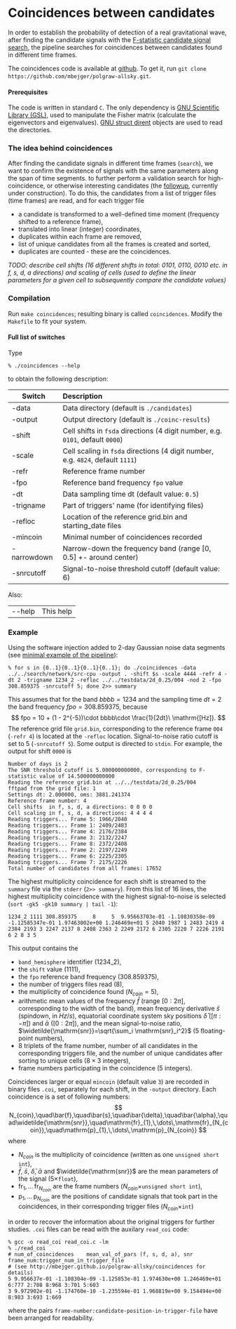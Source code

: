 # Coincidences between candidates 

In order to establish the probability of detection of a real gravitational wave, after finding the candidate signals with the [F-statistic candidate signal search](../polgraw-allsky/candidate_search/), the pipeline searches for coincidences between candidates found in different time frames. 

The coincidences code is available at [github](https://github.com/mbejger/polgraw-allsky/tree/master). To get it, run `git clone https://github.com/mbejger/polgraw-allsky.git`.

#### Prerequisites 

The code is written in standard `C`. The only dependency is [GNU Scientific Library (GSL)](http://www.gnu.org/software/gsl/), used to manipulate the Fisher matrix (calculate the eigenvectors and eigenvalues). [GNU struct dirent](http://www.gnu.org/software/libc/manual/html_node/Accessing-Directories.html#Accessing-Directories) objects are used to read the directories. 
 
### The idea behind coincidences 

After finding the candidate signals in different time frames (`search`), we want to confirm the existence of signals with the same parameters along the span of time segments. to further perform a validation search for high-coincidence, or otherwise interesting candidates (the [followup](https://github.com/mbejger/polgraw-allsky/tree/master/followup), currently under construction). To do this, the candidates from a list of trigger files (time frames) are read, and for each trigger file

* a candidate is transformed to a well-defined time moment (frequency shifted to a reference frame), 
* translated into linear (integer) coordinates, 
* duplicates within each frame are removed, 
* list of unique candidates from all the frames is created and sorted, 
* duplicates are counted - these are the coincidences. 

*TODO: describe cell shifts (16 different shifts in total: 0101, 0110, 0010 etc. in f, s, d, a directions) and scaling of cells (used to define the linear parameters for a given cell to subsequently compare the candidate values)* 

### Compilation

Run `make coincidences`; resulting binary is called `coincidences`. Modify the `Makefile` to fit your system.

#### Full list of switches 
Type 
```
% ./coincidences --help 
```
to obtain the following description: 

| Switch          | Description       |
|-----------------|:------------------|
|-data            | Data directory (default is `./candidates`)
|-output          | Output directory (default is `./coinc-results`)
|-shift           | Cell shifts in `fsda` directions (4 digit number, e.g. `0101`, default `0000`)
|-scale           | Cell scaling in `fsda` directions (4 digit number, e.g. `4824`, default `1111`)
|-refr            | Reference frame number
|-fpo             | Reference band frequency `fpo` value
|-dt              | Data sampling time dt (default value: `0.5`)
|-trigname        | Part of triggers' name (for identifying files)
|-refloc          | Location of the reference grid.bin and starting_date files
|-mincoin         | Minimal number of coincidences recorded
|-narrowdown      | Narrow-down the frequency band (range [0, 0.5] +- around center)
|-snrcutoff       | Signal-to-noise threshold cutoff (default value: 6)

Also:

|                 |             | 
|-----------------|:------------|
| --help          |This help    |


### Example 

Using the software injection added to 2-day Gaussian noise data segments (see [minimal example of the pipeline](../pipeline_script)):
```
% for s in {0..1}{0..1}{0..1}{0..1}; do ./coincidences -data ../../search/network/src-cpu -output . -shift $s -scale 4444 -refr 4 -dt 2 -trigname 1234_2 -refloc ../../testdata/2d_0.25/004 -nod 2 -fpo 308.859375 -snrcutoff 5; done 2>> summary
```
This assumes that for the band $bbbb=1234$ and the sampling time $dt=2$ the band frequency $fpo=308.859375$, because 
$$
fpo = 10 + (1 - 2^{-5})\cdot bbbb\cdot \frac{1}{2dt}\ \mathrm{[Hz]}.
$$
The reference grid file `grid.bin`, corresponding to the reference frame `004` (`-refr 4`) is located at the `-refloc` location. Signal-to-noise ratio cutoff is set to 5 (`-snrcutoff 5`). Some output is directed to `stdin`. For example, the output for shift `0000` is 
```
Number of days is 2
The SNR threshold cutoff is 5.000000000000, corresponding to F-statistic value of 14.500000000000
Reading the reference grid.bin at ../../testdata/2d_0.25/004
fftpad from the grid file: 1
Settings dt: 2.000000, oms: 3881.241374
Reference frame number: 4
Cell shifts  in f, s, d, a directions: 0 0 0 0 
Cell scaling in f, s, d, a directions: 4 4 4 4 
Reading triggers... Frame 5: 1966/2040
Reading triggers... Frame 1: 2409/2483
Reading triggers... Frame 4: 2176/2384
Reading triggers... Frame 3: 2132/2247
Reading triggers... Frame 8: 2372/2408
Reading triggers... Frame 2: 2197/2249
Reading triggers... Frame 6: 2225/2305
Reading triggers... Frame 7: 2175/2226
Total number of candidates from all frames: 17652
```

The highest multiplicity coincidence for each shift is streamed to the `summary` file via the `stderr` (`2>> summary`). From this list of 16 lines, the highest multiplicity coincidence with the highest signal-to-noise is selected (`sort -gk5 -gk10 summary | tail -1`):
```
1234_2 1111 308.859375     8     5  9.95663703e-01 -1.10830358e-09 -1.12585347e-01 1.97463002e+00 1.246469e+01 5 2040 1987 1 2483 2419 4 2384 2193 3 2247 2137 8 2408 2363 2 2249 2172 6 2305 2220 7 2226 2191 6 2 8 3 5
```  
This output contains the 

* `band_hemisphere` identifier ($1234\_2$), 
* the `shift` value ($1111$), 
* the `fpo` reference band frequency ($308.859375$), 
* the number of triggers files read ($8$), 
* the multiplicity of coincidence found ($N_{coin}=5$), 
* arithmetic mean values of the frequency $\bar{f}$ (range $[0:2\pi]$, corresponding to the width of the band), mean frequency derivative $\bar{s}$ (spindown, in $Hz/s$), equatorial coordinate system sky positions $\bar{\delta}$ ($[\pi:-\pi]$) and $\bar{\alpha}$ ($[0:2\pi]$), and the mean signal-to-noise ratio, $\widetilde{\mathrm{snr}}=\sqrt{\sum_i \mathrm{snr}_i^2}$ ($5$ floating-point numbers), 
* 8 triplets of the frame number, number of all candidates in the corresponding triggers file, and the number of unique candidates after sorting to unique cells ($8\times 3$ integers), 
* frame numbers participating in the coincidence ($5$ integers). 

Coincidences larger or equal `mincoin` (default value `3`) are recorded in binary files `.coi`, separately for each shift, in the `-output` directory. Each coincidence is a set of following numbers: 
$$
N_{coin},\quad\bar{f},\quad\bar{s},\quad\bar{\delta},\quad\bar{\alpha},\quad\widetilde{\mathrm{snr}},\quad\mathrm{fr}_{1},\,\dots\,\mathrm{fr}_{N_{coin}},\quad\mathrm{p}_{1},\,\dots\,\mathrm{p}_{N_{coin}}
$$
where 

* $N_{coin}$ is the multiplicity of coincidence (written as one `unsigned short int`), 
* $\bar{f}$, $\bar{s}$, $\bar{\delta}$, $\bar{\alpha}$ and $\widetilde{\mathrm{snr}}$ are the mean parameters of the signal ($5\times$`float`),
* $\mathrm{fr}_{1},\,\dots\,\mathrm{fr}_{N_{coin}}$ are the frame numbers ($N_{coin}\times$`unsigned short int`), 
* $\mathrm{p}_{1},\,\dots\,\mathrm{p}_{N_{coin}}$ are the positions of candidate signals that took part in the coincidences, in their corresponding trigger files ($N_{coin}\times$`int`) 

in order to recover the information about the original triggers for further studies. `.coi` files can be read with the auxilary `read_coi` code: 
```
% gcc -o read_coi read_coi.c -lm 
% ./read_coi 
# num_of_coincidences    mean_val_of_pars (f, s, d, a), snr    frame_num:trigger_num_in_trigger_file
# (see http://mbejger.github.io/polgraw-allsky/coincidences for details)
5 9.956637e-01 -1.108304e-09 -1.125853e-01 1.974630e+00 1.246469e+01 6:777 2:708 8:968 3:701 5:603 
3 9.972902e-01 -1.174760e-10 -1.235594e-01 1.968819e+00 9.154494e+00 8:983 3:693 1:669 
```
where the pairs `frame-number:candidate-position-in-trigger-file` have been arranged for readability.   
